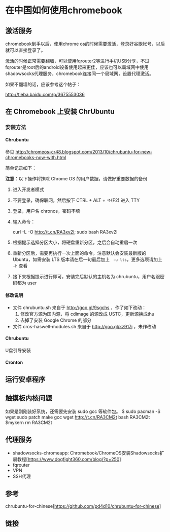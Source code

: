 # 在中国如何使用chromebook
## 激活服务
chromebook到手以后，使用chrome os的时候需要激活，登录好谷歌帐号，以后就可以直接登录了。

激活的时候正常需要翻墙，可以使用fqrouter2等进行手机USB分享，不过fqrouter是root后的android设备使用起来更佳，应该也可以局域网中使用shadowsocks代理服务，chromebook连接同一个局域网，设置代理激活。

如果不翻墙的话，应该参考这个帖子：

http://tieba.baidu.com/p/3675553036
## 在 Chromebook 上安装 ChrUbuntu

### 安装方法

#### Chrubuntu

参见 http://chromeos-cr48.blogspot.com/2013/10/chrubuntu-for-new-chromebooks-now-with.html

简单记录如下：

**注意**：以下操作将抹除 Chrome OS 的用户数据，请做好重要数据的备份

1. 进入开发者模式
2. 不要登录，确保联网，然后按下 CTRL + ALT + =>(F2) 进入 TTY
3. 登录，用户名 chronos，密码不填
4. 输入命令：

	curl -L -O http://t.cn/RA3xv2I; sudo bash RA3xv2I
5. 根据提示选择分区大小，将硬盘重新分区，之后会自动重启一次
6. 重新分区后，需要再执行一次上面的命令。注意默认会安装最新版的 Ubuntu，如需安装 LTS 版本请在后一句最后加上 ` -u lts`，更多选项请加上 ` -h` 查看
7. 接下来根据提示进行即可，安装完后默认的主机名为 chrubuntu，用户名跟密码都为 user

#### 修改说明

- 文件 chrubuntu.sh 来自于 http://goo.gl/9sgchs ，作了如下改动：
  1. 修改官方源为国内源，将 cdimage 的源改成 USTC，更新源换成thu
  2. 去掉了安装 Google Chrome 的部分
- 文件 cros-haswell-modules.sh 来自于 http://goo.gl/kz917j ，未作改动

#### Chrubuntu
U盘引导安装
#### Cronton

## 运行安卓程序

## 触摸板内核问题
如果是刚刚装好系统，还需要先安装 sudo gcc 等软件包。
$ sudo pacman -S wget sudo patch make gcc
wget http://t.cn/RA3CM2t
bash RA3CM2t \$mykern
rm RA3CM2t

## 代理服务

+ shadowsocks-chromeapp: Chromebook/ChromeOS安装Shadowsocks扩展教程[https://www.dogfight360.com/blog/?p=250]
+ fqrouter
+ VPN
+ SSH代理

## 参考
chrubuntu-for-chinese[https://github.com/pd4d10/chrubuntu-for-chinese]

## 链接